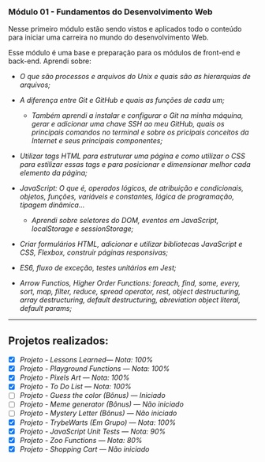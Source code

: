 ### Módulo 01 - Fundamentos do Desenvolvimento Web

<p>Nesse primeiro módulo estão sendo vistos e aplicados todo o conteúdo para iniciar uma carreira no mundo do desenvolvimento Web.</p>

<p>Esse módulo é uma base e preparação para os módulos de front-end e back-end.
Aprendi sobre:</p>

  * _O que são processos e arquivos do Unix e quais são as hierarquias de arquivos;_

  * _A diferença entre Git e GitHub e quais as funções de cada um;_
    * _Também aprendi a instalar e configurar o Git na minha máquina,_
    _gerar e adicionar uma chave SSH ao meu GitHub, quais os principais comandos_
    _no terminal e sobre os pricipais conceitos da Internet e seus principais componentes;_

  * _Utilizar tags HTML para estruturar uma página e como utilizar o CSS para estilizar_
  _essas tags e para posicionar e dimensionar melhor cada elemento da página;_

  * _JavaScript: O que é, operados lógicos, de atribuição e condicionais, objetos,_
  _funções, variáveis e constantes, lógica de programação, tipagem dinâmica..._
    * _Aprendi sobre seletores do DOM, eventos em JavaScript, localStorage e sessionStorage;_

  * _Criar formulários HTML, adicionar e utilizar bibliotecas JavaScript e CSS,_
  _Flexbox, construir páginas responsivas;_

  * _ES6, fluxo de exceção, testes unitários em Jest;_

  * _Arrow Functios, Higher Order Functions: foreach, find, some, every, sort, map,_
  _filter, reduce, spread operator, rest, object destructuring, array destructuring,_
  _default destructuring, abreviation object literal, default params;_


---


  <h2>Projetos realizados:</h2>

- [x] _Projeto - Lessons Learned— Nota: 100%_
- [x] _Projeto - Playground Functions — Nota: 100%_
- [x] _Projeto - Pixels Art — Nota: 100%_
- [x] _Projeto - To Do List — Nota: 100%_
- [ ] _Projeto - Guess the color (Bônus) — Iniciado_
- [ ] _Projeto - Meme generator (Bônus) — Não iniciado_
- [ ] _Projeto - Mystery Letter (Bônus) — Não iniciado_
- [x] _Projeto - TrybeWarts (Em Grupo) — Nota: 100%_
- [x] _Projeto - JavaScript Unit Tests — Nota: 90%_
- [x] _Projeto - Zoo Functions — Nota: 80%_
- [x] _Projeto - Shopping Cart — Não iniciado_
